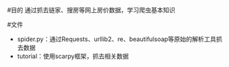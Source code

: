 #目的
通过抓去链家、搜房等网上房价数据，学习爬虫基本知识

#文件
- spider.py：通过Requests、urllib2、re、beautifulsoap等原始的解析工具抓去数据
- tutorial：使用scarpy框架，抓去相关数据
